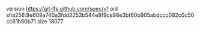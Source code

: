 version https://git-lfs.github.com/spec/v1
oid sha256:9e609a740a3fdd2253b544e8f9ce98e3bf60b905abdccc082c0c50cc61b80b71
size 18077

